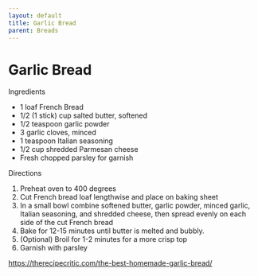 ```yaml
---
layout: default
title: Garlic Bread
parent: Breads
---
```

# Garlic Bread

Ingredients
  * 1 loaf French Bread
  * 1/2 (1 stick) cup salted butter, softened
  * 1/2 teaspoon garlic powder
  * 3 garlic cloves, minced
  * 1 teaspoon Italian seasoning
  * 1/2 cup shredded Parmesan cheese
  * Fresh chopped parsley for garnish

Directions
  1. Preheat oven to 400 degrees
  2. Cut French bread loaf lengthwise and place on baking sheet
  3. In a small bowl combine softened butter, garlic powder, minced garlic, Italian seasoning, and shredded cheese, then spread evenly on each side of the cut French bread
  4. Bake for 12-15 minutes until butter is melted and bubbly.
  5. (Optional) Broil for 1-2 minutes for a more crisp top
  6. Garnish with parsley

<https://therecipecritic.com/the-best-homemade-garlic-bread/>